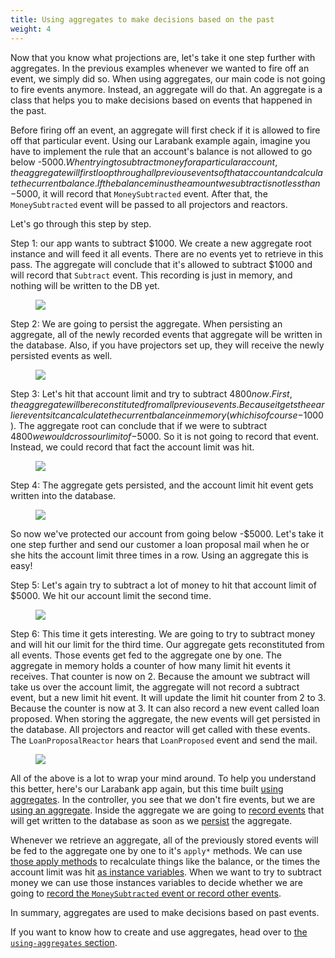 ```yaml
---
title: Using aggregates to make decisions based on the past
weight: 4
---
```


Now that you know what projections are, let's take it one step further with aggregates. In the previous examples whenever we wanted to fire off an event, we simply did so. When using aggregates, our main code is not going to fire events anymore. Instead, an aggregate will do that. An aggregate is a class that helps you to make decisions based on events that happened in the past.

Before firing off an event, an aggregate will first check if it is allowed to fire off that particular event. Using our Larabank example again, imagine you have to implement the rule that an account's balance is not allowed to go below -$5000. When trying to subtract money for a particular account, the aggregate will first loop through all previous events of that account and calculate the current balance. If the balance minus the amount we subtract is not less than -$5000, it will record that `MoneySubtracted` event. After that, the `MoneySubtracted` event will be passed to all projectors and reactors.

Let's go through this step by step.

Step 1: our app wants to subtract $1000. We create a new aggregate root instance and will feed it all events. There are no events yet to retrieve in this pass. The aggregate will conclude that it's allowed to subtract $1000 and will record that `Subtract` event. This recording is just in memory, and nothing will be written to the DB yet.

<figure class="scheme">
    <img class="scheme_figure" src="../../images/aggregate-01.svg">
</figure>

Step 2: We are going to persist the aggregate. When persisting an aggregate, all of the newly recorded events that aggregate will be written in the database. Also, if you have projectors set up, they will receive the newly persisted events as well.

<figure class="scheme">
    <img class="scheme_figure" src="../../images/aggregate-02.svg">
</figure>

Step 3: Let's hit that account limit and try to subtract $4800 now. First, the aggregate will be reconstituted from all previous events. Because it gets the earlier events it can calculate the current balance in memory (which is of course -$1000). The aggregate root can conclude that if we were to subtract $4800 we would cross our limit of -$5000. So it is not going to record that event. Instead, we could record that fact the account limit was hit.

<figure class="scheme">
    <img class="scheme_figure" src="../../images/aggregate-03.svg">
</figure>

Step 4: The aggregate gets persisted, and the account limit hit event gets written into the database.

<figure class="scheme">
    <img class="scheme_figure" src="../../images/aggregate-04.svg">
</figure>

So now we've protected our account from going below -\$5000. Let's take it one step further and send our customer a loan proposal mail when he or she hits the account limit three times in a row. Using an aggregate this is easy!

Step 5: Let's again try to subtract a lot of money to hit that account limit of \$5000. We hit our account limit the second time.

<figure class="scheme">
    <img class="scheme_figure" src="../../images/aggregate-05.svg">
</figure>

Step 6: This time it gets interesting. We are going to try to subtract money and will hit our limit for the third time. Our aggregate gets reconstituted from all events. Those events get fed to the aggregate one by one. The aggregate in memory holds a counter of how many limit hit events it receives. That counter is now on 2. Because the amount we subtract will take us over the account limit, the aggregate will not record a subtract event, but a new limit hit event. It will update the limit hit counter from 2 to 3. Because the counter is now at 3. It can also record a new event called loan proposed. When storing the aggregate, the new events will get persisted in the database. All projectors and reactor will get called with these events. The `LoanProposalReactor` hears that `LoanProposed` event and send the mail.

<figure class="scheme">
    <img class="scheme_figure" src="../../images/aggregate-06.svg">
</figure>

All of the above is a lot to wrap your mind around. To help you understand this better, here's our Larabank app again, but this time built [using aggregates](https://github.com/spatie/larabank-event-sourcing-aggregates). In the controller, you see that we don't fire events, but we are [using an aggregate](https://github.com/spatie/larabank-event-sourcing-aggregates/blob/c9f2ff240f4634ee2e241e3087ff60587a176ae0/app/Http/Controllers/AccountsController.php#L21-L52). Inside the aggregate we are going to [record events](https://github.com/spatie/larabank-event-sourcing-aggregates/blob/c9f2ff240f4634ee2e241e3087ff60587a176ae0/app/Domain/Account/AccountAggregateRoot.php#L46) that will get written to the database as soon as we [persist](https://github.com/spatie/larabank-event-sourcing-aggregates/blob/c9f2ff240f4634ee2e241e3087ff60587a176ae0/app/Http/Controllers/AccountsController.php#L40) the aggregate.

Whenever we retrieve an aggregate, all of the previously stored events will be fed to the aggregate one by one to it's `apply*` methods. We can use [those apply methods](https://github.com/spatie/larabank-event-sourcing-aggregates/blob/c9f2ff240f4634ee2e241e3087ff60587a176ae0/app/Domain/Account/AccountAggregateRoot.php#L77-L82) to recalculate things like the balance, or the times the account limit was hit [as instance variables](https://github.com/spatie/larabank-event-sourcing-aggregates/blob/c9f2ff240f4634ee2e241e3087ff60587a176ae0/app/Domain/Account/AccountAggregateRoot.php#L28-L35). When we want to try to subtract money we can use those instances variables to decide whether we are going to [record the `MoneySubtracted` event or record other events](https://github.com/spatie/larabank-event-sourcing-aggregates/blob/c9f2ff240f4634ee2e241e3087ff60587a176ae0/app/Domain/Account/AccountAggregateRoot.php#L60-L75).

In summary, aggregates are used to make decisions based on past events.

If you want to know how to create and use aggregates, head over to [the `using-aggregates` section](/laravel-event-sourcing/v1/using-aggregates/writing-your-first-aggregate).
